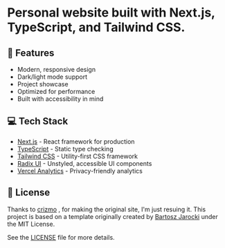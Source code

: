 # Personal website built with Next.js, TypeScript, and Tailwind CSS.

## 🚀 Features

- Modern, responsive design
- Dark/light mode support
- Project showcase
- Optimized for performance
- Built with accessibility in mind

## 💻 Tech Stack

- [Next.js](https://nextjs.org/) - React framework for production
- [TypeScript](https://www.typescriptlang.org/) - Static type checking
- [Tailwind CSS](https://tailwindcss.com/) - Utility-first CSS framework
- [Radix UI](https://www.radix-ui.com/) - Unstyled, accessible UI components
- [Vercel Analytics](https://vercel.com/analytics) - Privacy-friendly analytics

## 📝 License
Thanks to [crizmo](https://github.com/crizmo) , for making the original site, I'm just resuing it.
This project is based on a template originally created by [Bartosz Jarocki](https://github.com/BartoszJarocki) under the MIT License.

See the [LICENSE](LICENSE) file for more details.

